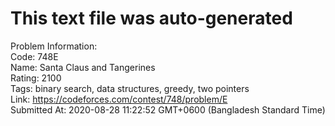 # This text file was auto-generated  
  
Problem Information:  
Code: 748E  
Name: Santa Claus and Tangerines  
Rating: 2100  
Tags: binary search, data structures, greedy, two pointers  
Link: https://codeforces.com/contest/748/problem/E  
Submitted At: 2020-08-28 11:22:52 GMT+0600 (Bangladesh Standard Time)  
